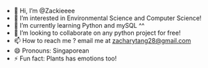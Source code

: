 - 👋 Hi, I’m @Zackieeee
- 👀 I’m interested in Environmental Science and Computer Science!
- 🌱 I’m currently learning Python and mySQL ^^
- 💞️ I’m looking to collaborate on any python project for free!
- 📫 How to reach me ? email me at zacharytang28@gmail.com
- 😄 Pronouns: Singaporean
- ⚡ Fun fact: Plants has emotions too!

<!---
Zackieeee/Zackieeee is a ✨ special ✨ repository because its `README.md` (this file) appears on your GitHub profile.
You can click the Preview link to take a look at your changes.
--->
